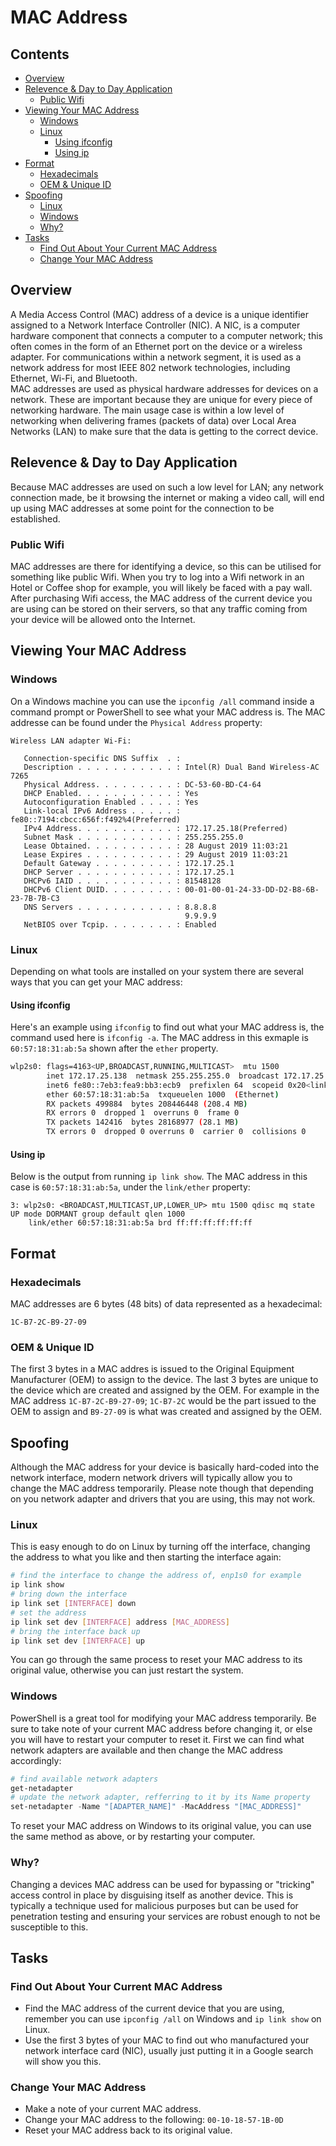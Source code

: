 <!--PROPS
{
   "estTime": 30,
   "questions": [
        {
            "value": "What does MAC stand for?",
            "answer": "Media Access Control.",
            "choices": [""]
        },
        {
            "value": "What is a MAC Address?",
            "answer": "A unique identifier assigned to a Network Interface Controller (NIC).",
            "choices": [""]
        }
   ]
}
-->

# MAC Address



<!--TOC_START-->
## Contents
- [Overview](#overview)
- [Relevence & Day to Day Application](#relevence--day-to-day-application)
	- [Public Wifi](#public-wifi)
- [Viewing Your MAC Address](#viewing-your-mac-address)
	- [Windows](#windows)
	- [Linux](#linux)
		- [Using ifconfig](#using-ifconfig)
		- [Using ip](#using-ip)
- [Format](#format)
	- [Hexadecimals](#hexadecimals)
	- [OEM & Unique ID](#oem--unique-id)
- [Spoofing](#spoofing)
	- [Linux](#linux-1)
	- [Windows](#windows-1)
	- [Why?](#why)
- [Tasks](#tasks)
	- [Find Out About Your Current MAC Address](#find-out-about-your-current-mac-address)
	- [Change Your MAC Address](#change-your-mac-address)

<!--TOC_END-->
## Overview
A Media Access Control (MAC) address of a device is a unique identifier assigned to a Network Interface Controller (NIC).
A NIC, is a computer hardware component that connects a computer to a computer network; this often comes in the form of an Ethernet port on the device or a wireless adapter.
For communications within a network segment, it is used as a network address for most IEEE 802 network technologies, including Ethernet, Wi-Fi, and Bluetooth.  
MAC addresses are used as physical hardware addresses for devices on a network.
These are important because they are unique for every piece of networking hardware.
The main usage case is within a low level of networking when delivering frames (packets of data) over Local Area Networks (LAN) to make sure that the data is getting to the correct device.

## Relevence & Day to Day Application
Because MAC addresses are used on such a low level for LAN; any network connection made, be it browsing the internet or making a video call, will end up using MAC addresses at some point for the connection to be established.

### Public Wifi
MAC addresses are there for identifying a device, so this can be utilised for something like public Wifi.
When you try to log into a Wifi network in an Hotel or Coffee shop for example, you will likely be faced with a pay wall.
After purchasing Wifi access, the MAC address of the current device you are using can be stored on their servers, so that any traffic coming from your device will be allowed onto the Internet.

## Viewing Your MAC Address

### Windows
On a Windows machine you can use the `ipconfig /all` command inside a command prompt or PowerShell to see what your MAC address is.
The MAC addresse can be found under the `Physical Address` property:
```text
Wireless LAN adapter Wi-Fi:

   Connection-specific DNS Suffix  . :
   Description . . . . . . . . . . . : Intel(R) Dual Band Wireless-AC 7265
   Physical Address. . . . . . . . . : DC-53-60-BD-C4-64
   DHCP Enabled. . . . . . . . . . . : Yes
   Autoconfiguration Enabled . . . . : Yes
   Link-local IPv6 Address . . . . . : fe80::7194:cbcc:656f:f492%4(Preferred)
   IPv4 Address. . . . . . . . . . . : 172.17.25.18(Preferred)
   Subnet Mask . . . . . . . . . . . : 255.255.255.0
   Lease Obtained. . . . . . . . . . : 28 August 2019 11:03:21
   Lease Expires . . . . . . . . . . : 29 August 2019 11:03:21
   Default Gateway . . . . . . . . . : 172.17.25.1
   DHCP Server . . . . . . . . . . . : 172.17.25.1
   DHCPv6 IAID . . . . . . . . . . . : 81548128
   DHCPv6 Client DUID. . . . . . . . : 00-01-00-01-24-33-DD-D2-B8-6B-23-7B-7B-C3
   DNS Servers . . . . . . . . . . . : 8.8.8.8
                                       9.9.9.9
   NetBIOS over Tcpip. . . . . . . . : Enabled
```

### Linux
Depending on what tools are installed on your system there are several ways that you can get your MAC address:

#### Using ifconfig
Here's an example using `ifconfig` to find out what your MAC address is, the command used here is `ifconfig -a`.
The MAC address in this exmaple is `60:57:18:31:ab:5a` shown after the `ether` property.
```bash
wlp2s0: flags=4163<UP,BROADCAST,RUNNING,MULTICAST>  mtu 1500
        inet 172.17.25.138  netmask 255.255.255.0  broadcast 172.17.25.255
        inet6 fe80::7eb3:fea9:bb3:ecb9  prefixlen 64  scopeid 0x20<link>
        ether 60:57:18:31:ab:5a  txqueuelen 1000  (Ethernet)
        RX packets 499884  bytes 208446448 (208.4 MB)
        RX errors 0  dropped 1  overruns 0  frame 0
        TX packets 142416  bytes 28168977 (28.1 MB)
        TX errors 0  dropped 0 overruns 0  carrier 0  collisions 0
```

#### Using ip
Below is the output from running `ip link show`.
The MAC address in this case is `60:57:18:31:ab:5a`, under the `link/ether` property:
```text
3: wlp2s0: <BROADCAST,MULTICAST,UP,LOWER_UP> mtu 1500 qdisc mq state UP mode DORMANT group default qlen 1000
    link/ether 60:57:18:31:ab:5a brd ff:ff:ff:ff:ff:ff
```

## Format

### Hexadecimals
MAC addresses are 6 bytes (48 bits) of data represented as a hexadecimal:
```text
1C-B7-2C-B9-27-09
```

### OEM & Unique ID
The first 3 bytes in a MAC addres is issued to the Original Equipment Manufacturer (OEM) to assign to the device.
The last 3 bytes are unique to the device which are created and assigned by the OEM.
For example in the MAC address `1C-B7-2C-B9-27-09`; `1C-B7-2C` would be the part issued to the OEM to assign and `B9-27-09` is what was created and assigned by the OEM.

## Spoofing
Although the MAC address for your device is basically hard-coded into the network interface, modern network drivers will typically allow you to change the MAC address temporarily.
Please note though that depending on you network adapter and drivers that you are using, this may not work.

### Linux
This is easy enough to do on Linux by turning off the interface, changing the address to what you like and then starting the interface again:
```bash
# find the interface to change the address of, enp1s0 for example
ip link show
# bring down the interface
ip link set [INTERFACE] down
# set the address
ip link set dev [INTERFACE] address [MAC_ADDRESS]
# bring the interface back up
ip link set dev [INTERFACE] up
```
You can go through the same process to reset your MAC address to its original value, otherwise you can just restart the system.

### Windows
PowerShell is a great tool for modifying your MAC address temporarily.
Be sure to take note of your current MAC address before changing it, or else you will have to restart your computer to reset it.
First we can find what network adapters are available and then change the MAC address accordingly:
```powershell
# find available network adapters
get-netadapter
# update the network adapter, refferring to it by its Name property
set-netadapter -Name "[ADAPTER_NAME]" -MacAddress "[MAC_ADDRESS]"
```
To reset your MAC address on Windows to its original value, you can use the same method as above, or by restarting your computer.

### Why?
Changing a devices MAC address can be used for bypassing or "tricking" access control in place by disguising itself as another device.
This is typically a technique used for malicious purposes but can be used for penetration testing and ensuring your services are robust enough to not be susceptible to this.

## Tasks

### Find Out About Your Current MAC Address
- Find the MAC address of the current device that you are using, remember you can use `ipconfig /all` on Windows and `ip link show` on Linux.
- Use the first 3 bytes of your MAC to find out who manufactured your network interface card (NIC), usually just putting it in a Google search will show you this.

### Change Your MAC Address
- Make a note of your current MAC address.
- Change your MAC address to the following: `00-10-18-57-1B-0D`
- Reset your MAC address back to its original value.
